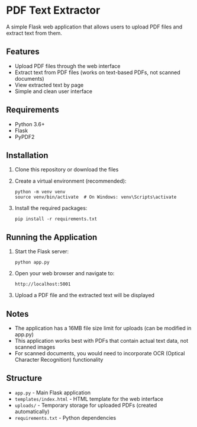 # PDF Text Extractor

A simple Flask web application that allows users to upload PDF files and extract text from them.

## Features

- Upload PDF files through the web interface
- Extract text from PDF files (works on text-based PDFs, not scanned documents)
- View extracted text by page
- Simple and clean user interface

## Requirements

- Python 3.6+
- Flask
- PyPDF2

## Installation

1. Clone this repository or download the files

2. Create a virtual environment (recommended):
   ```
   python -m venv venv
   source venv/bin/activate  # On Windows: venv\Scripts\activate
   ```

3. Install the required packages:
   ```
   pip install -r requirements.txt
   ```

## Running the Application

1. Start the Flask server:
   ```
   python app.py
   ```

2. Open your web browser and navigate to:
   ```
   http://localhost:5001
   ```

3. Upload a PDF file and the extracted text will be displayed

## Notes

- The application has a 16MB file size limit for uploads (can be modified in app.py)
- This application works best with PDFs that contain actual text data, not scanned images
- For scanned documents, you would need to incorporate OCR (Optical Character Recognition) functionality

## Structure

- `app.py` - Main Flask application
- `templates/index.html` - HTML template for the web interface
- `uploads/` - Temporary storage for uploaded PDFs (created automatically)
- `requirements.txt` - Python dependencies
